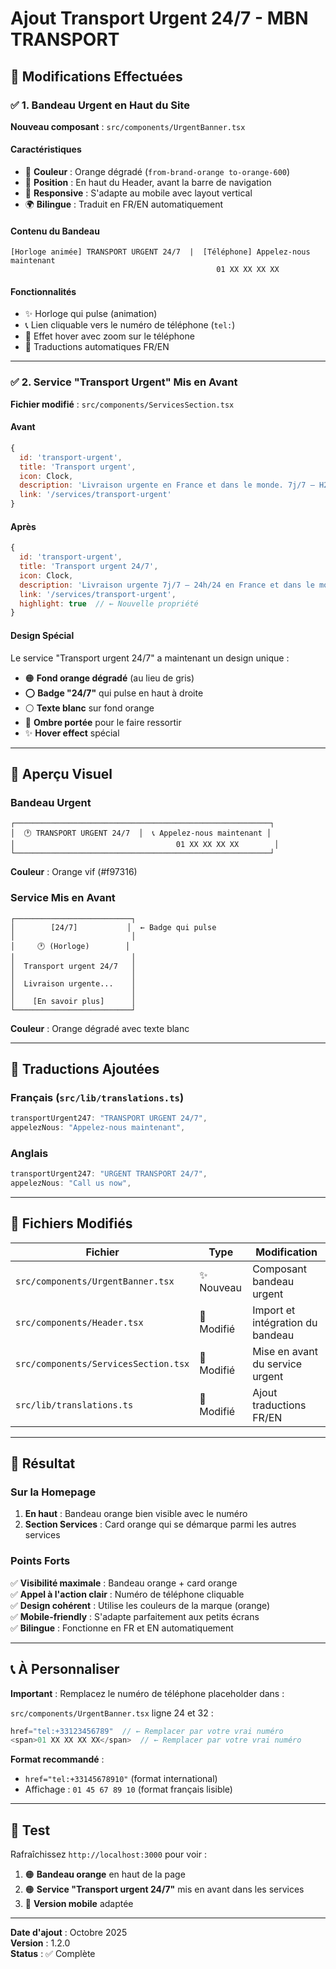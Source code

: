 # Ajout Transport Urgent 24/7 - MBN TRANSPORT

## 🚨 Modifications Effectuées

### ✅ 1. Bandeau Urgent en Haut du Site

**Nouveau composant** : `src/components/UrgentBanner.tsx`

#### Caractéristiques
- 🎨 **Couleur** : Orange dégradé (`from-brand-orange to-orange-600`)
- 📍 **Position** : En haut du Header, avant la barre de navigation
- 📱 **Responsive** : S'adapte au mobile avec layout vertical
- 🌍 **Bilingue** : Traduit en FR/EN automatiquement

#### Contenu du Bandeau
```
[Horloge animée] TRANSPORT URGENT 24/7  |  [Téléphone] Appelez-nous maintenant
                                              01 XX XX XX XX
```

#### Fonctionnalités
- ✨ Horloge qui pulse (animation)
- 📞 Lien cliquable vers le numéro de téléphone (`tel:`)
- 🎯 Effet hover avec zoom sur le téléphone
- 🔄 Traductions automatiques FR/EN

---

### ✅ 2. Service "Transport Urgent" Mis en Avant

**Fichier modifié** : `src/components/ServicesSection.tsx`

#### Avant
```javascript
{
  id: 'transport-urgent',
  title: 'Transport urgent',
  icon: Clock,
  description: 'Livraison urgente en France et dans le monde. 7j/7 – H24.',
  link: '/services/transport-urgent'
}
```

#### Après
```javascript
{
  id: 'transport-urgent',
  title: 'Transport urgent 24/7',
  icon: Clock,
  description: 'Livraison urgente 7j/7 – 24h/24 en France et dans le monde. Service express disponible immédiatement.',
  link: '/services/transport-urgent',
  highlight: true  // ← Nouvelle propriété
}
```

#### Design Spécial
Le service "Transport urgent 24/7" a maintenant un design unique :

- 🟠 **Fond orange dégradé** (au lieu de gris)
- ⭕ **Badge "24/7"** qui pulse en haut à droite
- ⚪ **Texte blanc** sur fond orange
- 💫 **Ombre portée** pour le faire ressortir
- ✨ **Hover effect** spécial

---

## 🎨 Aperçu Visuel

### Bandeau Urgent
```
┌─────────────────────────────────────────────────────────┐
│  🕐 TRANSPORT URGENT 24/7  │  📞 Appelez-nous maintenant │
│                                    01 XX XX XX XX        │
└─────────────────────────────────────────────────────────┘
```
**Couleur** : Orange vif (#f97316)

### Service Mis en Avant
```
┌──────────────────────────┐
│        [24/7]           │  ← Badge qui pulse
│                          │
│     🕐 (Horloge)        │
│                          │
│  Transport urgent 24/7   │
│                          │
│  Livraison urgente...    │
│                          │
│    [En savoir plus]      │
└──────────────────────────┘
```
**Couleur** : Orange dégradé avec texte blanc

---

## 📝 Traductions Ajoutées

### Français (`src/lib/translations.ts`)
```typescript
transportUrgent247: "TRANSPORT URGENT 24/7",
appelezNous: "Appelez-nous maintenant",
```

### Anglais
```typescript
transportUrgent247: "URGENT TRANSPORT 24/7",
appelezNous: "Call us now",
```

---

## 🔧 Fichiers Modifiés

| Fichier | Type | Modification |
|---------|------|--------------|
| `src/components/UrgentBanner.tsx` | ✨ Nouveau | Composant bandeau urgent |
| `src/components/Header.tsx` | 🔄 Modifié | Import et intégration du bandeau |
| `src/components/ServicesSection.tsx` | 🔄 Modifié | Mise en avant du service urgent |
| `src/lib/translations.ts` | 🔄 Modifié | Ajout traductions FR/EN |

---

## 🎯 Résultat

### Sur la Homepage
1. **En haut** : Bandeau orange bien visible avec le numéro
2. **Section Services** : Card orange qui se démarque parmi les autres services

### Points Forts
✅ **Visibilité maximale** : Bandeau orange + card orange  
✅ **Appel à l'action clair** : Numéro de téléphone cliquable  
✅ **Design cohérent** : Utilise les couleurs de la marque (orange)  
✅ **Mobile-friendly** : S'adapte parfaitement aux petits écrans  
✅ **Bilingue** : Fonctionne en FR et EN automatiquement  

---

## 📞 À Personnaliser

**Important** : Remplacez le numéro de téléphone placeholder dans :

`src/components/UrgentBanner.tsx` ligne 24 et 32 :
```typescript
href="tel:+33123456789"  // ← Remplacer par votre vrai numéro
<span>01 XX XX XX XX</span>  // ← Remplacer par votre vrai numéro
```

**Format recommandé** :
- `href="tel:+33145678910"` (format international)
- Affichage : `01 45 67 89 10` (format français lisible)

---

## 🚀 Test

Rafraîchissez `http://localhost:3000` pour voir :
1. 🟠 **Bandeau orange** en haut de la page
2. 🟠 **Service "Transport urgent 24/7"** mis en avant dans les services
3. 📱 **Version mobile** adaptée

---

**Date d'ajout** : Octobre 2025  
**Version** : 1.2.0  
**Status** : ✅ Complète

